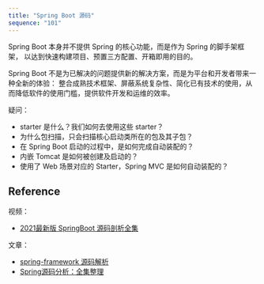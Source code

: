 ```yaml
---
title: "Spring Boot 源码"
sequence: "101"
---
```


Spring Boot 本身并不提供 Spring 的核心功能，而是作为 Spring 的脚手架框架，
以达到快速构建项目、预置三方配置、开箱即用的目的。

Spring Boot 不是为已解决的问题提供新的解决方案，而是为平台和开发者带来一种全新的体验：
整合成熟技术框架、屏蔽系统复杂性、简化已有技术的使用，从而降低软件的使用门槛，提供软件开发和运维的效率。

疑问：

- starter 是什么？我们如何去使用这些 starter？
- 为什么包扫描，只会扫描核心启动类所在的包及其子包？
- 在 Spring Boot 启动的过程中，是如何完成自动装配的？
- 内嵌 Tomcat 是如何被创建及启动的？
- 使用了 Web 场景对应的 Starter，Spring MVC 是如何自动装配的？

## Reference

视频：

- [2021最新版 SpringBoot 源码剖析全集](https://www.bilibili.com/video/BV1Jo4y1m7hY/)

文章：

- [spring-framework 源码解析](https://github.com/shiyujun/spring-framework)
- [Spring源码分析：全集整理](https://blog.csdn.net/qq_36882793/article/details/106440723)
